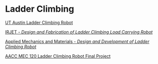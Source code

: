 # Ladder Climbing
[UT Austin Ladder Climbing Robot](https://qual.wikis.its.utexas.edu/display/RMD/Ladder-Climbing+Robot)

[IRJET - *Design and Fabrication of Ladder Climbing Load Carrying Robot*](https://www.irjet.net/archives/V8/i3/IRJET-V8I3465.pdf)

[Applied Mechanics and Materials - *Design and Development of Ladder Climbing Robot*](https://www.researchgate.net/publication/342306550_Design_and_Development_of_Ladder_Climbing_Robot)

[AACC MEC 120 Ladder Climbing Robot Final Project](https://www.youtube.com/watch?app=desktop&v=QRy3hn59oqA)
